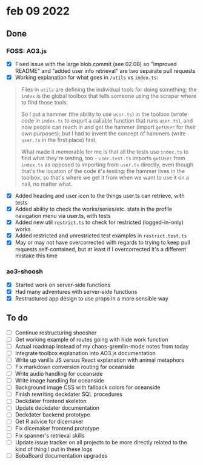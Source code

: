 # feb 09 2022

## Done

### FOSS: AO3.js
- [x] Fixed issue with the large blob commit (see 02.08) so "improved README" and "added user info retrieval" are two separate pull requests
- [x] Working explanation for what goes in `/utils` vs `index.ts`:
> Files in `utils` are defining the individual tools for doing something; the `index` is the global toolbox that tells someone using the scraper where to find those tools. 
>
> So I put a hammer (the ability to use `user.ts`) in the toolbox (wrote code in `index.ts` to export a callable function that runs `user.ts`), and now people can reach in and get the hammer (import `getUser` for their own purposes); but I had to invent the concept of hammers (write `user.ts` in the first place) first.
> 
> What made it memorable for me is that all the tests use `index.ts` to find what they're testing, too - `user.test.ts` imports `getUser` from `index.ts` as opposed to importing from `user.ts` directly, even though that's the location of the code it's testing: the hammer lives in the toolbox, so that's where we get it from when we want to use it on a nail, no matter what.
- [x] Added heading and user icon to the things user.ts can retrieve, with tests 
- [x] Added ability to check the works/series/etc. stats in the profile navigation menu via user.ts, with tests
- [x] Added new util `restrict.ts` to check for restricted (logged-in-only) works 
- [x] Added restricted and unrestricted test examples in `restrict.test.ts`
- [x] May or may not have overcorrected with regards to trying to keep pull requests self-contained, but at least if I overcorrected it's a different mistake this time 

### ao3-shoosh
- [x] Started work on server-side functions
- [x] Had many adventures with server-side functions
- [x] Restructured app design to use props in a more sensible way

## To do
- [ ] Continue restructuring shoosher
- [ ] Get working example of routes going with hide work function
- [ ] Actual roadmap instead of my chaos-gremlin-mode notes from today
- [ ] Integrate toolbox explanation into AO3.js documentation
- [ ] Write up vanilla JS versus React explanation with animal metaphors
- [ ] Fix markdown conversion routing for oceanside
- [ ] Write audio handling for oceanside
- [ ] Write image handling for oceanside
- [ ] Background image CSS with fallback colors for oceanside
- [ ] Finish rewriting deckdater SQL procedures
- [ ] Deckdater frontend skeleton
- [ ] Update deckdater documentation
- [ ] Deckdater backend prototype
- [ ] Get R advice for dicemaker
- [ ] Fix dicemaker frontend prototype
- [ ] Fix spanner's retrieval skills
- [ ] Update issue tracker on all projects to be more directly related to the kind of thing I put in these logs
- [ ] BobaBoard documentation upgrades  
